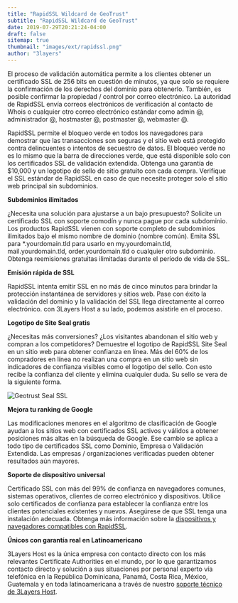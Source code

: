 ```yaml
---
title: "RapidSSL Wildcard de GeoTrust"
subtitle: "RapidSSL Wildcard de GeoTrust"
date: 2019-07-29T20:21:24-04:00
draft: false
sitemap: true
thumbnail: "images/ext/rapidssl.png"
author: "3layers"
---
```


El proceso de validación automática permite a los clientes obtener un certificado SSL de 256 bits en cuestión de minutos, ya que solo se requiere la confirmación de los derechos del dominio para obtenerlo. También, es posible confirmar la propiedad / control por correo electrónico. La autoridad de RapidSSL envía correos electrónicos de verificación al contacto de Whois o cualquier otro correo electrónico estándar como admin @, administrador @, hostmaster @, postmaster @, webmaster @.

RapidSSL permite el bloqueo verde en todos los navegadores para demostrar que las transacciones son seguras y el sitio web está protegido contra delincuentes o intentos de secuestro de datos. El bloqueo verde no es lo mismo que la barra de direcciones verde, que está disponible solo con los certificados SSL de validación extendida. Obtenga una garantía de $10,000 y un logotipo de sello de sitio gratuito con cada compra. Verifique el SSL estándar de RapidSSL en caso de que necesite proteger solo el sitio web principal sin subdominios.

**Subdominios ilimitados**

¿Necesita una solución para ajustarse a un bajo presupuesto? Solicite un certificado SSL con soporte comodín y nunca pague por cada subdominio. Los productos RapidSSL vienen con soporte completo de subdominios ilimitados bajo el mismo nombre de dominio (nombre común). Emita SSL para *.yourdomain.tld para usarlo en my.yourdomain.tld, mail.yourdomain.tld, order.yourdomain.tld o cualquier otro subdominio. Obtenga reemisiones gratuitas ilimitadas durante el período de vida de SSL.

**Emisión rápida de SSL**

RapidSSL intenta emitir SSL en no más de cinco minutos para brindar la protección instantánea de servidores y sitios web. Pase con éxito la validación del dominio y la validación del SSL llega directamente al correo electrónico. con 3Layers Host a su lado, podemos asistirle en el proceso.

**Logotipo de Site Seal gratis**

¿Necesitas más conversiones? ¿Los visitantes abandonan el sitio web y compran a los competidores? Demuestre el logotipo de RapidSSL Site Seal en un sitio web para obtener confianza en línea. Más del 60% de los compradores en línea no realizan una compra en un sitio web sin indicadores de confianza visibles como el logotipo del sello. Con esto recibe la confianza del cliente y elimina cualquier duda. Su sello se vera de la siguiente forma.

![Geotrust Seal SSL](/images/ext/rapidssl_ssl_certificate.gif)

**Mejora tu ranking de Google**

Las modificaciones menores en el algoritmo de clasificación de Google ayudan a los sitios web con certificados SSL activos y válidos a obtener posiciones más altas en la búsqueda de Google. Ese cambio se aplica a todo tipo de certificados SSL como Dominio, Empresa o Validación Extendida. Las empresas / organizaciones verificadas pueden obtener resultados aún mayores.

**Soporte de dispositivo universal**

Certificado SSL con más del 99% de confianza en navegadores comunes, sistemas operativos, clientes de correo electrónico y dispositivos. Utilice solo certificados de confianza para establecer la confianza entre los clientes potenciales existentes y nuevos. Asegúrese de que SSL tenga una instalación adecuada. Obtenga más información sobre la [dispositivos y navegadores compatibles con RapidSSL](https://3layers.host/blog/compatibilidad-de-dispositivos-con-ssl/).

**Únicos con garantía real en Latinoamericano**

3Layers Host es la única empresa con contacto directo con los más relevantes Certificate Authorities en el mundo, por lo que garantizamos contacto directo y solución a sus situaciones por personal experto vía telefónica en la República Dominicana, Panamá, Costa Rica, México, Guatemala y en toda latinoamericana a través de nuestro [soporte técnico de 3Layers Host](https://3layers.host/contact/).